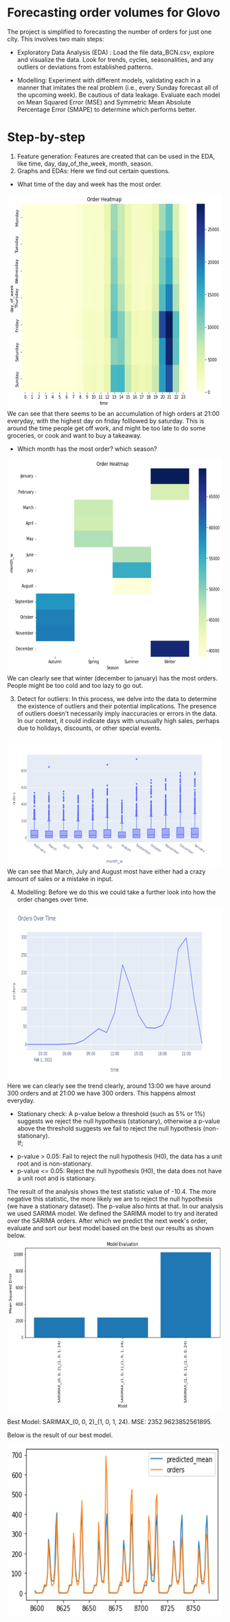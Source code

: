 # Forecasting order volumes for Glovo
The project is simplified to forecasting the number of orders for just one city. This involves two main steps:

* Exploratory Data Analysis (EDA) : Load the file data_BCN.csv, explore and visualize the data. Look for trends, cycles, seasonalities, and any outliers or deviations from established patterns.

* Modelling: Experiment with different models, validating each in a manner that imitates the real problem (i.e., every Sunday forecast all of the upcoming week). Be cautious of data leakage. Evaluate each model on Mean Squared Error (MSE) and Symmetric Mean Absolute Percentage Error (SMAPE) to determine which performs better.

# Step-by-step
1. Feature generation: Features are created that can be used in the EDA, like time, day, day_of_the_week, month, season.
2. Graphs and EDAs: Here we find out certain questions.
+ What time of the day and week has the most order.
<img align="centre" width="500" height="500" src="https://github.com/baksben/Predicting-orders-for-Glovo/blob/main/output.png">
We can see that there seems to be an accumulation of high orders at 21:00 everyday, with the highest day on friday folllowed by saturday. This is around the time people get off work, and might be too late to do some groceries, or cook and want to buy a takeaway.

+ Which month has the most order? which season?
<img align="centre" width="500" height="500" src="https://github.com/baksben/Predicting-orders-for-Glovo/blob/main/output_1.png">
We can clearly see that winter (december to january) has the most orders. People might be too cold and too lazy to go out.

3. Detect for outliers: In this process, we delve into the data to determine the existence of outliers and their potential implications. The presence of outliers doesn't necessarily imply inaccuracies or errors in the data. In our context, it could indicate days with unusually high sales, perhaps due to holidays, discounts, or other special events.
<img align="centre" width="500" height="300" src="https://github.com/baksben/Predicting-orders-for-Glovo/blob/main/output_2.png">
We can see that March, July and August most have either had a crazy amount of sales or a mistake in input.

4. Modelling: Before we do this we could take a further look into how the order changes over time.
<img align="centre" width="500" height="400" src="https://github.com/baksben/Predicting-orders-for-Glovo/blob/main/output_3.png">
Here we can clearly see the trend clearly, around 13:00 we have around 300 orders and at 21:00 we have 300 orders. This happens almost everyday.

+ Stationary check: A p-value below a threshold (such as 5% or 1%) suggests we reject the null hypothesis (stationary), otherwise a p-value above the threshold suggests we fail to reject the null hypothesis (non-stationary).<br>
If;
- p-value > 0.05: Fail to reject the null hypothesis (H0), the data has a unit root and is non-stationary.
- p-value <= 0.05: Reject the null hypothesis (H0), the data does not have a unit root and is stationary.

The result of the analysis shows the test statistic value of -10.4. The more negative this statistic, the more likely we are to reject the null hypothesis (we have a stationary dataset). The p-value also hints at that. 
In our analysis we used SARIMA model. We defined the SARIMA model to try and iterated over the SARIMA orders. After which we predict the next week's order, evaluate and sort our best model based on the best our results as shown below.  
<img align="centre" width="500" height="400" src="https://github.com/baksben/Predicting-orders-for-Glovo/blob/main/output_4.png">

Best Model: SARIMAX_(0, 0, 2)_(1, 0, 1, 24).
MSE: 2352.9623852561895.

Below is the result of our best model.

<img align="centre" width="500" height="400" src="https://github.com/baksben/Predicting-orders-for-Glovo/blob/main/output_5.png">
